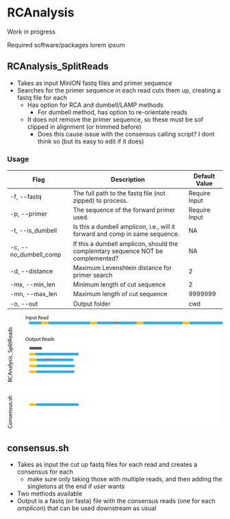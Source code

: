 # RCAnalysis

Work in progress

Required software/packages
lorem ipsum


## RCAnalysis_SplitReads
- Takes as input MinION fastq files and primer sequence
- Searches for the primer sequence in each read cuts them up, creating a fastq file for each
  - Has option for RCA and dumbell/LAMP methods
    - For dumbell method, has option to re-orientate reads
  - It does not remove the primer sequence, so these must be sof clipped in alignment (or trimmed before)
    - Does this cause issue with the consensus calling script? I dont think so (but its easy to edit if it does)


### Usage
| **Flag** | **Description** | **Default Value** |
| --- | --- | --- |
| -f, --fastq | The full path to the fastq file (not zipped) to process. | Require Input |
| -p, --primer | The sequence of the forward primer used. | Require Input |
| -t, --is\_dumbell | Is this a dumbell amplicon, i.e., will it forward and comp in same sequence. | NA |
| -c, --no\_dumbell\_comp | If this a dumbell amplicon, should the complemtary sequence NOT be complemented? | NA |
| -d, --distance | Maximum Levenshtein distance for primer search | 2 |
| -mx, --min\_len | Minimum length of cut sequence | 2 |
| -mn, --max\_len | Maximum length of cut sequence | 9999999 |
| -o, --out | Output folder | cwd |

![Flow](reads.png)


## consensus.sh
- Takes as input the cut up fastq files for each read and creates a consensus for each
  - make sure only taking those with multiple reads, and then adding the singletons at the end if user wants
- Two methods available
- Output is a fastq (or fasta) file with the consensus reads (one for each *amplicon*) that can be used downstream as usual
